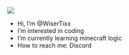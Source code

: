 ![](https://komarev.com/ghpvc/?username=WiserTixx)


- Hi, I’m @WiserTixx
- I’m interested in coding
- I’m currently learning minecraft logic
- How to reach me: Discord

<!---
WiserTixx/WiserTixx is a ✨ special ✨ repository because its `README.md` (this file) appears on your GitHub profile.
You can click the Preview link to take a look at your changes.
--->
